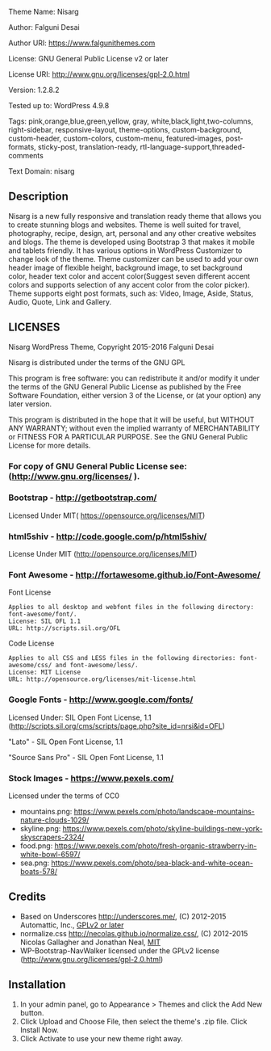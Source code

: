 Theme Name: Nisarg

Author: Falguni Desai

Author URI: https://www.falgunithemes.com

License: GNU General Public License v2 or later

License URI: http://www.gnu.org/licenses/gpl-2.0.html

Version: 1.2.8.2

Tested up to: WordPress 4.9.8

Tags: pink,orange,blue,green,yellow, gray, white,black,light,two-columns, right-sidebar, responsive-layout, theme-options, custom-background, custom-header, custom-colors, custom-menu, featured-images,  post-formats, sticky-post, translation-ready, rtl-language-support,threaded-comments

Text Domain: nisarg



## Description

Nisarg is a new fully responsive and translation ready theme that allows you to create stunning blogs and websites. Theme is well suited for travel, photography, recipe, design, art, personal and any other creative websites and blogs. The theme is developed using Bootstrap 3 that makes it mobile and tablets friendly.  It has various options in WordPress Customizer to change look of the theme. Theme customizer can be used to add your own header image of flexible height, background image, to set background color, header text color and accent color(Suggest seven different accent colors and supports selection of any accent color from the color picker).  Theme supports eight post formats, such as: Video, Image, Aside, Status, Audio, Quote, Link and Gallery. 

## LICENSES

Nisarg WordPress Theme, Copyright 2015-2016 Falguni Desai

Nisarg is distributed under the terms of the GNU GPL

This program is free software: you can redistribute it and/or modify
it under the terms of the GNU General Public License as published by
the Free Software Foundation, either version 3 of the License, or
(at your option) any later version.

This program is distributed in the hope that it will be useful,
but WITHOUT ANY WARRANTY; without even the implied warranty of
MERCHANTABILITY or FITNESS FOR A PARTICULAR PURPOSE.  See the
GNU General Public License for more details.

### For copy of GNU General Public License see: (http://www.gnu.org/licenses/ ).

### Bootstrap - http://getbootstrap.com/

Licensed Under MIT( https://opensource.org/licenses/MIT)

### html5shiv - http://code.google.com/p/html5shiv/

License Under MIT (http://opensource.org/licenses/MIT)

### Font Awesome - http://fortawesome.github.io/Font-Awesome/

Font License

    Applies to all desktop and webfont files in the following directory: font-awesome/font/.
    License: SIL OFL 1.1
    URL: http://scripts.sil.org/OFL

Code License

    Applies to all CSS and LESS files in the following directories: font-awesome/css/ and font-awesome/less/.
    License: MIT License
    URL: http://opensource.org/licenses/mit-license.html

### Google Fonts - http://www.google.com/fonts/

Licensed Under: SIL Open Font License, 1.1 (http://scripts.sil.org/cms/scripts/page.php?site_id=nrsi&id=OFL)

"Lato" - SIL Open Font License, 1.1

"Source Sans Pro" - SIL Open Font License, 1.1 

### Stock Images - https://www.pexels.com/

Licensed under the terms of CC0
* mountains.png: https://www.pexels.com/photo/landscape-mountains-nature-clouds-1029/
* skyline.png: https://www.pexels.com/photo/skyline-buildings-new-york-skyscrapers-2324/
* food.png: https://www.pexels.com/photo/fresh-organic-strawberry-in-white-bowl-6597/
* sea.png: https://www.pexels.com/photo/sea-black-and-white-ocean-boats-578/

## Credits

* Based on Underscores http://underscores.me/, (C) 2012-2015 Automattic, Inc., [GPLv2 or later](https://www.gnu.org/licenses/gpl-2.0.html)
* normalize.css http://necolas.github.io/normalize.css/, (C) 2012-2015 Nicolas Gallagher and Jonathan Neal, [MIT](http://opensource.org/licenses/MIT)
* WP-Bootstrap-NavWalker licensed under the GPLv2 license (http://www.gnu.org/licenses/gpl-2.0.html)

## Installation
	
1. In your admin panel, go to Appearance > Themes and click the Add New button.
2. Click Upload and Choose File, then select the theme's .zip file. Click Install Now.
3. Click Activate to use your new theme right away.
